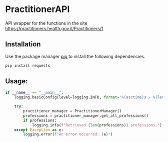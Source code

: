# PractitionerAPI

API wrapper for the functions in the site https://practitioners.health.gov.il/Practitioners/1

## Installation

Use the package manager [pip](https://pip.pypa.io/en/stable/) to install the following dependencies.

```bash
pip install requests
```

## Usage:
```python
if __name__ == "__main__":
    logging.basicConfig(level=logging.INFO, format='%(asctime)s - %(levelname)s - %(message)s')

    try:
        practitioner_manager = PractitionerManager()
        professions = practitioner_manager.get_all_professions()
        if professions:
            logging.info(f"Retrieved {len(professions)} professions.")
    except Exception as e:
        logging.error(f"An error occurred: {e}")
```
